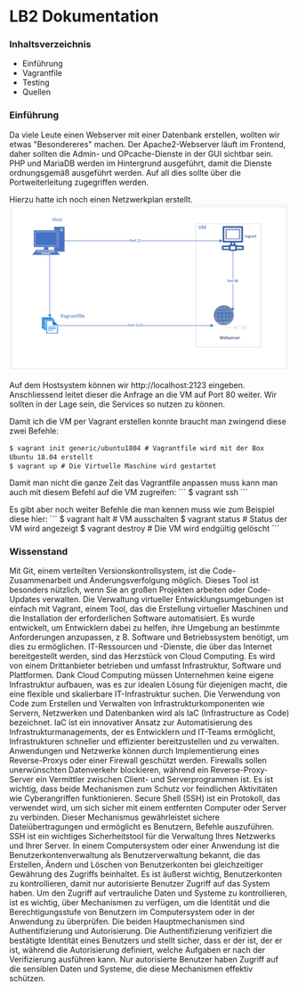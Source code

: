 LB2 Dokumentation
==========================================================

### Inhaltsverzeichnis
- Einführung
- Vagrantfile
- Testing
- Quellen

### Einführung

Da viele Leute einen Webserver mit einer Datenbank erstellen, wollten wir etwas "Besondereres" machen. Der Apache2-Webserver läuft im Frontend, daher sollten die Admin- und OPcache-Dienste in der GUI sichtbar sein. PHP und MariaDB werden im Hintergrund ausgeführt, damit die Dienste ordnungsgemäß ausgeführt werden. Auf all dies sollte über die Portweiterleitung zugegriffen werden.

Hierzu hatte ich noch einen Netzwerkplan erstellt.
![Virtualbox installed](../Bilder/Netzwerkplan.png)

Auf dem Hostsystem können wir http://localhost:2123 eingeben. Anschliessend leitet dieser die Anfrage an die VM auf Port 80 weiter. Wir sollten in der Lage sein, die Services so nutzen zu können.

Damit ich die VM per Vagrant erstellen konnte braucht man zwingend diese zwei Befehle:
```
$ vagrant init generic/ubuntu1804 # Vagrantfile wird mit der Box Ubuntu 18.04 erstellt
$ vagrant up # Die Virtuelle Maschine wird gestartet
```

Damit man nicht die ganze Zeit das Vagrantfile anpassen muss kann man auch mit diesem Befehl auf die VM zugreifen:
´´´
$ vagrant ssh 
´´´

Es gibt aber noch weiter Befehle die man kennen muss wie zum Beispiel diese hier:
´´´
$ vagrant halt # VM ausschalten
$ vagrant status # Status der VM wird angezeigt
$ vagrant destroy # Die VM wird endgültig gelöscht
´´´






### Wissenstand

Mit Git, einem verteilten Versionskontrollsystem, ist die Code-Zusammenarbeit und Änderungsverfolgung möglich. Dieses Tool ist besonders nützlich, wenn Sie an großen Projekten arbeiten oder Code-Updates verwalten. Die Verwaltung virtueller Entwicklungsumgebungen ist einfach mit Vagrant, einem Tool, das die Erstellung virtueller Maschinen und die Installation der erforderlichen Software automatisiert. Es wurde entwickelt, um Entwicklern dabei zu helfen, ihre Umgebung an bestimmte Anforderungen anzupassen, z B. Software und Betriebssystem benötigt, um dies zu ermöglichen. IT-Ressourcen und -Dienste, die über das Internet bereitgestellt werden, sind das Herzstück von Cloud Computing. Es wird von einem Drittanbieter betrieben und umfasst Infrastruktur, Software und Plattformen. Dank Cloud Computing müssen Unternehmen keine eigene Infrastruktur aufbauen, was es zur idealen Lösung für diejenigen macht, die eine flexible und skalierbare IT-Infrastruktur suchen.
Die Verwendung von Code zum Erstellen und Verwalten von Infrastrukturkomponenten wie Servern, Netzwerken und Datenbanken wird als IaC (Infrastructure as Code) bezeichnet. IaC ist ein innovativer Ansatz zur Automatisierung des Infrastrukturmanagements, der es Entwicklern und IT-Teams ermöglicht, Infrastrukturen schneller und effizienter bereitzustellen und zu verwalten.
Anwendungen und Netzwerke können durch Implementierung eines Reverse-Proxys oder einer Firewall geschützt werden. Firewalls sollen unerwünschten Datenverkehr blockieren, während ein Reverse-Proxy-Server ein Vermittler zwischen Client- und Serverprogrammen ist. Es ist wichtig, dass beide Mechanismen zum Schutz vor feindlichen Aktivitäten wie Cyberangriffen funktionieren. Secure Shell (SSH) ist ein Protokoll, das verwendet wird, um sich sicher mit einem entfernten Computer oder Server zu verbinden. Dieser Mechanismus gewährleistet sichere Dateiübertragungen und ermöglicht es Benutzern, Befehle auszuführen. SSH ist ein wichtiges Sicherheitstool für die Verwaltung Ihres Netzwerks und Ihrer Server.
In einem Computersystem oder einer Anwendung ist die Benutzerkontenverwaltung als Benutzerverwaltung bekannt, die das Erstellen, Ändern und Löschen von Benutzerkonten bei gleichzeitiger Gewährung des Zugriffs beinhaltet. Es ist äußerst wichtig, Benutzerkonten zu kontrollieren, damit nur autorisierte Benutzer Zugriff auf das System haben.
Um den Zugriff auf vertrauliche Daten und Systeme zu kontrollieren, ist es wichtig, über Mechanismen zu verfügen, um die Identität und die Berechtigungsstufe von Benutzern im Computersystem oder in der Anwendung zu überprüfen. Die beiden Hauptmechanismen sind Authentifizierung und Autorisierung. Die Authentifizierung verifiziert die bestätigte Identität eines Benutzers und stellt sicher, dass er der ist, der er ist, während die Autorisierung definiert, welche Aufgaben er nach der Verifizierung ausführen kann. Nur autorisierte Benutzer haben Zugriff auf die sensiblen Daten und Systeme, die diese Mechanismen effektiv schützen.